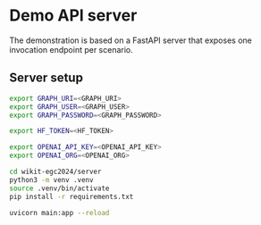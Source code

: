 # Demo API server

The demonstration is based on a FastAPI server that exposes one invocation endpoint per scenario.

## Server setup

<!-- TODO -->

```sh
export GRAPH_URI=<GRAPH_URI>
export GRAPH_USER=<GRAPH_USER>
export GRAPH_PASSWORD=<GRAPH_PASSWORD>

export HF_TOKEN=<HF_TOKEN>

export OPENAI_API_KEY=<OPENAI_API_KEY>
export OPENAI_ORG=<OPENAI_ORG>
```

```sh
cd wikit-egc2024/server
python3 -m venv .venv
source .venv/bin/activate
pip install -r requirements.txt

uvicorn main:app --reload
```
